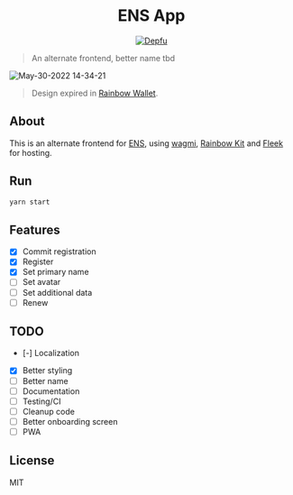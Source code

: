 <center>

<h1>ENS App</h1>

[![Depfu](https://badges.depfu.com/badges/605a2b518b026592a14879d632104601/overview.svg)](https://depfu.com/github/cesargdm/ens-app?project_id=35481)

</center>

> An alternate frontend, better name tbd

![May-30-2022 14-34-21](https://user-images.githubusercontent.com/10179494/171052275-49063184-aea7-4f7d-9c46-b14271cf9e9d.gif)

> Design expired in [Rainbow Wallet](https://rainbow.me/).

## About

This is an alternate frontend for [ENS](https://app.ens.domains), using [wagmi](https://wagmi.sh/), [Rainbow Kit](https://www.rainbowkit.com/) and [Fleek](https://fleek.co/) for hosting.

## Run

```bash
yarn start
```

## Features

- [x] Commit registration
- [x] Register
- [x] Set primary name
- [ ] Set avatar
- [ ] Set additional data
- [ ] Renew

## TODO

- [-] Localization
- [x] Better styling
- [ ] Better name
- [ ] Documentation
- [ ] Testing/CI
- [ ] Cleanup code
- [ ] Better onboarding screen
- [ ] PWA

## License

MIT
